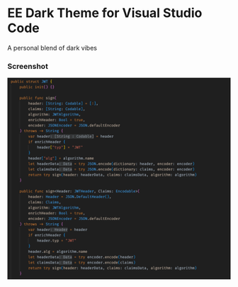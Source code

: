 # EE Dark Theme for Visual Studio Code

A personal blend of dark vibes

### Screenshot

![Theme Screenshot](https://github.com/eugeneego/vs-code-dark/raw/master/images/screenshot.png)
